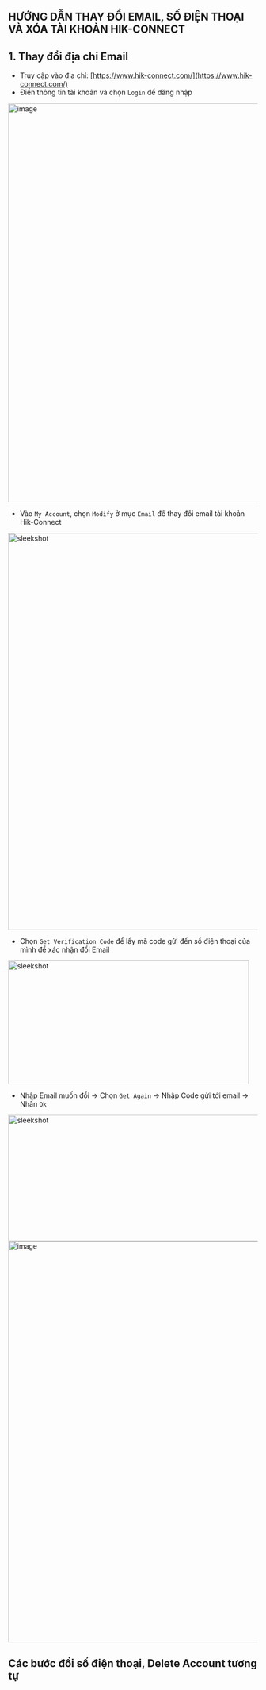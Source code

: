 HƯỚNG DẪN THAY ĐỔI EMAIL, SỐ ĐIỆN THOẠI VÀ XÓA TÀI KHOẢN HIK-CONNECT
----

## 1. Thay đổi địa chỉ Email

- Truy cập vào địa chỉ: [https://www.hik-connect.com/](https://www.hik-connect.com/)
- Điền thông tin tài khoản và chọn `Login` để đăng nhập

<img width="1918" height="804" alt="image" src="https://github.com/user-attachments/assets/e2810c22-7ca0-48e6-a8dd-281d3dbaeec7" />

- Vào `My Account`, chọn `Modify` ở mục `Email` để thay đổi email tài khoản Hik-Connect

<img width="1229" height="800" alt="sleekshot" src="https://github.com/user-attachments/assets/1e6262bb-bf8b-4096-84d4-8b0cb6f07b81" />
 
- Chọn `Get Verification Code` để lấy mã code gửi đến số điện thoại của mình để xác nhận đổi Email

<img width="486" height="249" alt="sleekshot" src="https://github.com/user-attachments/assets/cfa76fe7-7fd8-4a6f-83b7-b1c3449f30a2" />

- Nhập Email muốn đổi -> Chọn `Get Again` -> Nhập Code gửi tới email -> Nhấn `Ok`

<img width="551" height="254" alt="sleekshot" src="https://github.com/user-attachments/assets/a2e5382c-5ea9-4b43-8837-b882f40851d4" />

<img width="1210" height="809" alt="image" src="https://github.com/user-attachments/assets/bef4cc40-8688-4c45-9cc5-dbd0a0f5450f" />

## Các bước đổi số điện thoại, Delete Account tương tự






